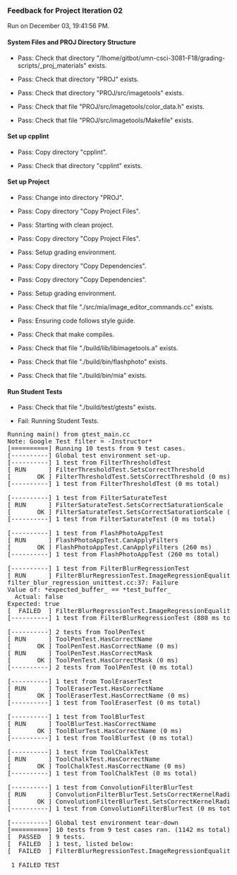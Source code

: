 ### Feedback for Project Iteration 02

Run on December 03, 19:41:56 PM.


#### System Files and PROJ Directory Structure

+ Pass: Check that directory "/lhome/gitbot/umn-csci-3081-F18/grading-scripts/_proj_materials" exists.

+ Pass: Check that directory "PROJ" exists.

+ Pass: Check that directory "PROJ/src/imagetools" exists.

+ Pass: Check that file "PROJ/src/imagetools/color_data.h" exists.

+ Pass: Check that file "PROJ/src/imagetools/Makefile" exists.


#### Set up cpplint

+ Pass: Copy directory "cpplint".



+ Pass: Check that directory "cpplint" exists.


#### Set up Project

+ Pass: Change into directory "PROJ".

+ Pass: Copy directory "Copy Project Files".



+ Pass: Starting with clean project.



+ Pass: Copy directory "Copy Project Files".



+ Pass: Setup grading environment.



+ Pass: Copy directory "Copy Dependencies".



+ Pass: Copy directory "Copy Dependencies".



+ Pass: Setup grading environment.



+ Pass: Check that file "./src/mia/image_editor_commands.cc" exists.

+ Pass: Ensuring code follows style guide.



+ Pass: Check that make compiles.



+ Pass: Check that file "./build/lib/libimagetools.a" exists.

+ Pass: Check that file "./build/bin/flashphoto" exists.

+ Pass: Check that file "./build/bin/mia" exists.


#### Run Student Tests

+ Pass: Check that file "./build/test/gtests" exists.

+ Fail: Running Student Tests.

<pre>Running main() from gtest_main.cc
Note: Google Test filter = -Instructor*
[==========] Running 10 tests from 9 test cases.
[----------] Global test environment set-up.
[----------] 1 test from FilterThresholdTest
[ RUN      ] FilterThresholdTest.SetsCorrectThreshold
[       OK ] FilterThresholdTest.SetsCorrectThreshold (0 ms)
[----------] 1 test from FilterThresholdTest (0 ms total)

[----------] 1 test from FilterSaturateTest
[ RUN      ] FilterSaturateTest.SetsCorrectSaturationScale
[       OK ] FilterSaturateTest.SetsCorrectSaturationScale (0 ms)
[----------] 1 test from FilterSaturateTest (0 ms total)

[----------] 1 test from FlashPhotoAppTest
[ RUN      ] FlashPhotoAppTest.CanApplyFilters
[       OK ] FlashPhotoAppTest.CanApplyFilters (260 ms)
[----------] 1 test from FlashPhotoAppTest (260 ms total)

[----------] 1 test from FilterBlurRegressionTest
[ RUN      ] FilterBlurRegressionTest.ImageRegressionEquality
filter_blur_regression_unittest.cc:37: Failure
Value of: *expected_buffer_ == *test_buffer_
  Actual: false
Expected: true
[  FAILED  ] FilterBlurRegressionTest.ImageRegressionEquality (880 ms)
[----------] 1 test from FilterBlurRegressionTest (880 ms total)

[----------] 2 tests from ToolPenTest
[ RUN      ] ToolPenTest.HasCorrectName
[       OK ] ToolPenTest.HasCorrectName (0 ms)
[ RUN      ] ToolPenTest.HasCorrectMask
[       OK ] ToolPenTest.HasCorrectMask (0 ms)
[----------] 2 tests from ToolPenTest (0 ms total)

[----------] 1 test from ToolEraserTest
[ RUN      ] ToolEraserTest.HasCorrectName
[       OK ] ToolEraserTest.HasCorrectName (0 ms)
[----------] 1 test from ToolEraserTest (0 ms total)

[----------] 1 test from ToolBlurTest
[ RUN      ] ToolBlurTest.HasCorrectName
[       OK ] ToolBlurTest.HasCorrectName (0 ms)
[----------] 1 test from ToolBlurTest (0 ms total)

[----------] 1 test from ToolChalkTest
[ RUN      ] ToolChalkTest.HasCorrectName
[       OK ] ToolChalkTest.HasCorrectName (0 ms)
[----------] 1 test from ToolChalkTest (0 ms total)

[----------] 1 test from ConvolutionFilterBlurTest
[ RUN      ] ConvolutionFilterBlurTest.SetsCorrectKernelRadius
[       OK ] ConvolutionFilterBlurTest.SetsCorrectKernelRadius (0 ms)
[----------] 1 test from ConvolutionFilterBlurTest (0 ms total)

[----------] Global test environment tear-down
[==========] 10 tests from 9 test cases ran. (1142 ms total)
[  PASSED  ] 9 tests.
[  FAILED  ] 1 test, listed below:
[  FAILED  ] FilterBlurRegressionTest.ImageRegressionEquality

 1 FAILED TEST
</pre>



